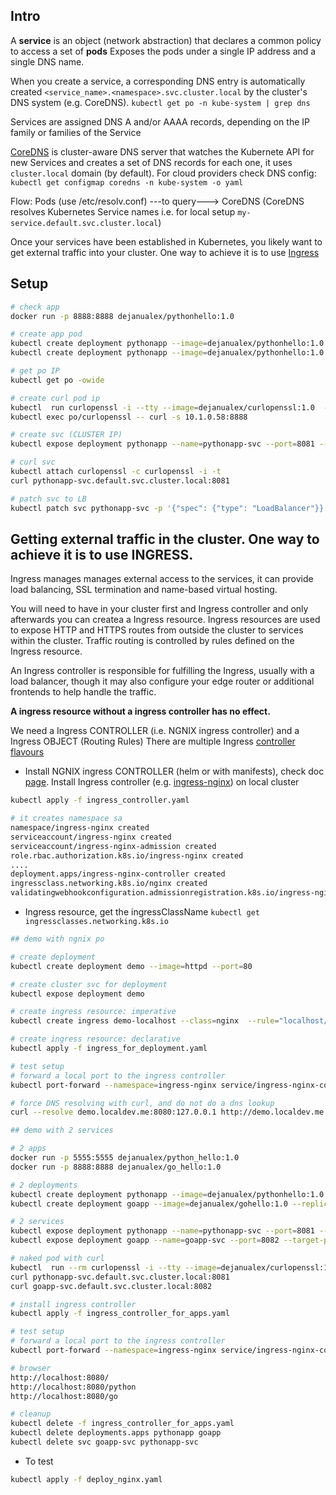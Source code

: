 ## Intro

A **service** is an object (network abstraction) that declares a common policy to access a set of **pods**
Exposes the pods under a single IP address and a single DNS name.

When you create a service, a corresponding DNS entry is automatically created  `<service_name>.<namespace>.svc.cluster.local` by the cluster's DNS system (e.g. CoreDNS). `kubectl get po -n kube-system | grep dns`

Services are assigned DNS A and/or AAAA records, depending on the IP family or families of the Service

[CoreDNS](https://kubernetes.io/docs/concepts/services-networking/service/#dns) is cluster-aware DNS server that watches the Kubernete API for new Services and creates a set of DNS records for each one, it uses `cluster.local` domain (by default).
For cloud providers check DNS config: `kubectl get configmap coredns -n kube-system -o yaml`

Flow: Pods (use /etc/resolv.conf) ---to query---> CoreDNS (CoreDNS resolves Kubernetes Service names i.e. for local setup `my-service.default.svc.cluster.local`)

Once your services have been established in Kubernetes, you likely want to get external traffic into your cluster. One way to achieve it is to use [Ingress](https://kubernetes.io/docs/concepts/services-networking/ingress/)

## Setup


```bash
# check app 
docker run -p 8888:8888 dejanualex/pythonhello:1.0 

# create app pod
kubectl create deployment pythonapp --image=dejanualex/pythonhello:1.0
kubectl create deployment pythonapp --image=dejanualex/pythonhello:1.0 --replicas=2

# get po IP
kubectl get po -owide 

# create curl pod ip
kubectl  run curlopenssl -i --tty --image=dejanualex/curlopenssl:1.0  -- sh
kubectl exec po/curlopenssl -- curl -s 10.1.0.58:8888

# create svc (CLUSTER IP)
kubectl expose deployment pythonapp --name=pythonapp-svc --port=8081 --target-port=8888

# curl svc
kubectl attach curlopenssl -c curlopenssl -i -t
curl pythonapp-svc.default.svc.cluster.local:8081

# patch svc to LB
kubectl patch svc pythonapp-svc -p '{"spec": {"type": "LoadBalancer"}}'
```

## Getting external traffic in the cluster. One way to achieve it is to use INGRESS.


Ingress manages manages external access to the services, it can provide load balancing, SSL termination and name-based virtual hosting.

You will need to have in your cluster first and Ingress controller and only afterwards you can createa a Ingress resource. Ingress resources are used to expose HTTP and HTTPS routes from outside the cluster to services within the cluster.  Traffic routing is controlled by rules defined on the Ingress resource.

An Ingress controller is responsible for fulfilling the Ingress, usually with a load balancer, though it may also configure your edge router or additional frontends to help handle the traffic.

**A ingress resource without a ingress controller has no effect.**

We need a Ingress CONTROLLER (i.e. NGNIX ingress controller) and a Ingress OBJECT (Routing Rules)
There are multiple Ingress [controller flavours](https://kubernetes.io/docs/concepts/services-networking/ingress-controllers/)

* Install NGNIX ingress CONTROLLER (helm or with manifests), check doc [page](https://docs.nginx.com/nginx-ingress-controller/installation/installing-nic/). Install Ingress controller (e.g. [ingress-nginx](https://kubernetes.github.io/ingress-nginx/deploy/#docker-desktop)) on local cluster

```bash
kubectl apply -f ingress_controller.yaml

# it creates namespace sa 
namespace/ingress-nginx created
serviceaccount/ingress-nginx created
serviceaccount/ingress-nginx-admission created
role.rbac.authorization.k8s.io/ingress-nginx created
....
deployment.apps/ingress-nginx-controller created
ingressclass.networking.k8s.io/nginx created
validatingwebhookconfiguration.admissionregistration.k8s.io/ingress-nginx-admission created
```

* Ingress resource, get the ingressClassName `kubectl get ingressclasses.networking.k8s.io`

```bash
## demo with ngnix po

# create deployment
kubectl create deployment demo --image=httpd --port=80

# create cluster svc for deployment
kubectl expose deployment demo

# create ingress resource: imperative
kubectl create ingress demo-localhost --class=nginx  --rule="localhost/*=demo:80"

# create ingress resource: declarative
kubectl apply -f ingress_for_deployment.yaml

# test setup
# forward a local port to the ingress controller
kubectl port-forward --namespace=ingress-nginx service/ingress-nginx-controller 8080:80

# force DNS resolving with curl, and do not do a dns lookup
curl --resolve demo.localdev.me:8080:127.0.0.1 http://demo.localdev.me:8080
```


```bash
## demo with 2 services 

# 2 apps
docker run -p 5555:5555 dejanualex/python_hello:1.0
docker run -p 8888:8888 dejanualex/go_hello:1.0

# 2 deployments
kubectl create deployment pythonapp --image=dejanualex/pythonhello:1.0 --replicas=2
kubectl create deployment goapp --image=dejanualex/gohello:1.0 --replicas=2

# 2 services
kubectl expose deployment pythonapp --name=pythonapp-svc --port=8081 --target-port=8888
kubectl expose deployment goapp --name=goapp-svc --port=8082 --target-port=8888

# naked pod with curl 
kubectl  run --rm curlopenssl -i --tty --image=dejanualex/curlopenssl:1.0  -- sh
curl pythonapp-svc.default.svc.cluster.local:8081
curl goapp-svc.default.svc.cluster.local:8082

# install ingress controller
kubectl apply -f ingress_controller_for_apps.yaml

# test setup
# forward a local port to the ingress controller
kubectl port-forward --namespace=ingress-nginx service/ingress-nginx-controller 8080:80

# browser
http://localhost:8080/
http://localhost:8080/python
http://localhost:8080/go

# cleanup
kubectl delete -f ingress_controller_for_apps.yaml
kubectl delete deployments.apps pythonapp goapp
kubectl delete svc goapp-svc pythonapp-svc
```

* To test 
```bash
kubectl apply -f deploy_nginx.yaml
```
